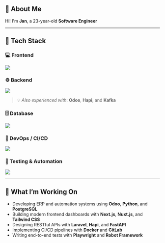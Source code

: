 ## 👋 About Me

Hi! I'm **Jan**, a 23-year-old **Software Engineer**

---

## 🧠 Tech Stack

### 💻 Frontend
<img src="https://skillicons.dev/icons?i=js,ts,angular,vue,nuxtjs,nextjs,html,css,bootstrap,tailwind,figma,xd&perline=8" />

### ⚙️ Backend
<img src="https://skillicons.dev/icons?i=express,laravel,php,python,fastapi,flask&perline=8" />

> 💡 *Also experienced with*: **Odoo**, **Hapi**, and **Kafka**

### 🗄️ Database
<img src="https://skillicons.dev/icons?i=mysql,postgresql&perline=8" />

### 🐳 DevOps / CI/CD
<img src="https://skillicons.dev/icons?i=docker,git,github,gitlab&perline=8" />

### 🧪 Testing & Automation
<img src="https://skillicons.dev/icons?i=playwright,robotframework,cypress,postman&perline=8" />

---

## 🚀 What I’m Working On
- Developing ERP and automation systems using **Odoo**, **Python**, and **PostgreSQL**
- Building modern frontend dashboards with **Next.js**, **Nuxt.js**, and **Tailwind CSS**
- Designing RESTful APIs with **Laravel**, **Hapi**, and **FastAPI**
- Implementing CI/CD pipelines with **Docker** and **GitLab**
- Writing end-to-end tests with **Playwright** and **Robot Framework**
